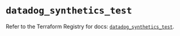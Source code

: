 # `datadog_synthetics_test`

Refer to the Terraform Registry for docs: [`datadog_synthetics_test`](https://registry.terraform.io/providers/datadog/datadog/3.59.1/docs/resources/synthetics_test).
